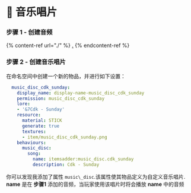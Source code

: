 # 🎹 音乐唱片

### 步骤 1 - 创建音频

{% content-ref url="./" %}
[.](./)
{% endcontent-ref %}

### 步骤 2 - 创建音乐唱片

在命名空间中创建一个新的物品，并进行如下设置：

```yaml
  music_disc_cdk_sunday:
    display_name: display-name-music_disc_cdk_sunday
    permission: music_disc_cdk_sunday
    lore:
    - '&7Cdk - Sunday'
    resource:
      material: STICK
      generate: true
      textures:
      - item/music_disc_cdk_sunday.png
    behaviours:
      music_disc:
        song:
          name: itemsadder:music_disc.cdk_sunday
          description: Cdk - Sunday
```

你可以发现我添加了属性 `music\_disc`.该属性使其物品定义为自定义音乐唱片.\
**name** 是在 **步骤1** 添加的音频，当玩家使用该唱片时将会播放 **name** 中的音频

